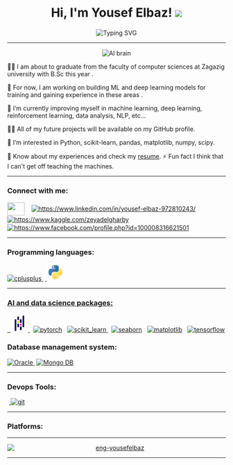 <h1 align="center">
Hi, I'm Yousef Elbaz!
  <img src="https://media.giphy.com/media/hvRJCLFzcasrR4ia7z/giphy.gif" width="30"></h1>

<center>
<p align="center">
<img align="center" style="text-align:center" src="https://readme-typing-svg.demolab.com?font=Fira+Code&weight=600&duration=2000&pause=1000&color=F74726&width=435&lines=I+am+interesting+in+ML+And+DL;And+I hope to be+expert+in+DataScience;Please,+Feel+free+to+ contact+with+me.+" alt="Typing SVG" /></p>
</center>

<hr>
<center>
<p align="center">
<img align="center" style="text-align:center" width="200" height="200" src="https://trabeya.com/wp-content/uploads/2020/09/fin-brain2-1.gif" alt="AI brain" /></p>
</center>

🧑‍🎓 I am about to graduate from the faculty of computer sciences at Zagazig university with B.Sc this year .

🔭 For now, I am working on building ML and deep learning models for training and gaining experience in these areas .

🌱 I’m currently improving myself in machine learning, deep learning, reinforcement learning, data analysis, NLP, etc...

👨‍💻 All of my future projects will be available on my GitHub profile.

💬 I’m interested in Python, scikit-learn, pandas, matplotlib, numpy, scipy.

📄 Know about my experiences and check my <a href="https://drive.google.com/file/d/1VQ9TDkV7VEsR-YcKpWKTULcFAJpCGh0O/view?usp=share_link" target="blank">resume</a>.
⚡ Fun fact I think that I can't get off teaching the machines.
<hr>
<h3 align="left">Connect with me:</h3>
<p align="left">
<a href="mailto:yousefelbaz104@gmail.com" target="blank"><img align="center" src="https://upload.wikimedia.org/wikipedia/commons/7/7e/Gmail_icon_%282020%29.svg" height="30" width="40"/></a>&nbsp;&nbsp;&nbsp;
<a href="https://www.linkedin.com/in/yousef-elbaz-972810243/" target="blank"><img align="center" src="https://raw.githubusercontent.com/rahuldkjain/github-profile-readme-generator/master/src/images/icons/Social/linked-in-alt.svg" alt="https://www.linkedin.com/in/yousef-elbaz-972810243/" height="30" width="40" /></a>
<a href="https://www.kaggle.com/yousefelbaz" target="blank"><img align="center" src="https://raw.githubusercontent.com/rahuldkjain/github-profile-readme-generator/master/src/images/icons/Social/kaggle.svg" alt="https://www.kaggle.com/zeyadelgharby" height="30" width="40" /></a>
<a href="https://www.facebook.com/profile.php?id=100008316621501" target="blank"><img align="center" src="https://raw.githubusercontent.com/rahuldkjain/github-profile-readme-generator/master/src/images/icons/Social/facebook.svg" alt="https://www.facebook.com/profile.php?id=100008316621501 " height="30" width="40" /></a>
</p>
<hr>
<h3 align "left">Programming languages:</h3>
<p>
 <a href="https://www.w3schools.com/java/" target="blank" rel="noreferrer"> <img src="https://cdn.jsdelivr.net/gh/devicons/devicon/icons/java/java-original.svg" alt="cplusplus" width="40" height="40"/> </a>&nbsp;<a href="https://www.python.org" target="blank" rel="noreferrer"> <img src="https://raw.githubusercontent.com/devicons/devicon/master/icons/python/python-original.svg" alt="python" width="40" height="40"/> 
<hr>          
<p>
<h3 align "left">AI and data science packages:</h3>
&nbsp; <a href="https://pandas.pydata.org/" target="_blank" rel="noreferrer"> <img src="https://raw.githubusercontent.com/devicons/devicon/2ae2a900d2f041da66e950e4d48052658d850630/icons/pandas/pandas-original.svg" alt="pandas" width="40" height="40"/> </a> &nbsp; <a href="https://pytorch.org/" target="blank" rel="noreferrer"> <img src="https://www.vectorlogo.zone/logos/pytorch/pytorch-icon.svg" alt="pytorch" width="40" height="40"/></a> &nbsp; <a href="https://scikit-learn.org/" target="blank" rel="noreferrer"> <img src="https://upload.wikimedia.org/wikipedia/commons/0/05/Scikit_learn_logo_small.svg" alt="scikit_learn" width="40" height="40"/> </a> &nbsp; <a href="https://seaborn.pydata.org/" target="blank" rel="noreferrer"><img src="https://seaborn.pydata.org/_images/logo-mark-lightbg.svg" alt="seaborn" width="40" height="40"/></a> &nbsp; <a href="https://matplotlib.org" target="blank" rel="noreferrer"><img alt="matplotlib" src="https://upload.wikimedia.org/wikipedia/commons/8/84/Matplotlib_icon.svg" width="40" height="40"></a> &nbsp; <a href="https://www.tensorflow.org" target="blank" rel="noreferrer"><img src="https://www.vectorlogo.zone/logos/tensorflow/tensorflow-icon.svg" alt="tensorflow" width="40" height="40"/></a></p>

<h3 align="left">Database management system:</h3>
<p>
<a href="https://www.oracle.com/" target="_blank" rel="noreferrer"><img src="https://cdn.jsdelivr.net/gh/devicons/devicon/icons/oracle/oracle-original.svg" alt="Oracle" width="40" height="40"/> </a>&nbsp;<a href="https://www.mongodb.com/" target="_blank" rel="noreferrer"><img src="https://cdn.jsdelivr.net/gh/devicons/devicon/icons/mongodb/mongodb-original.svg" alt="Mongo DB" width="40" height="40"/></a>
</p>          
<hr>          
<h3 align="left">Devops Tools:</h3>
</a>&nbsp;<a href="https://git-scm.com/" target="blank" rel="noreferrer"> <img src="https://www.vectorlogo.zone/logos/git-scm/git-scm-icon.svg" alt="git" width="40" height="40"/> </a>
<hr>
<h3 align="left">Platforms:</h3>
<p align="left"><a href="https://www.microsoft.com/en-us/software-download/windows10" target="blank" rel="noreferrer"> 
<hr>
<img align="center" style="text-align:center; display:block" src="https://github-readme-stats.vercel.app/api/top-langs?username=eng-zeyadtarek&show_icons=true&theme=dark&locale=en&layout=compact" alt="eng-yousefelbaz"/>
<hr>
